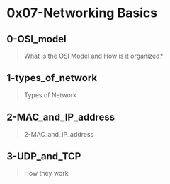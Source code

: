 # 0x07-Networking Basics

## 0-OSI_model
> What is the OSI Model and How is it organized?

## 1-types_of_network
> Types of Network

## 2-MAC_and_IP_address
> 2-MAC_and_IP_address

## 3-UDP_and_TCP
> How they work
